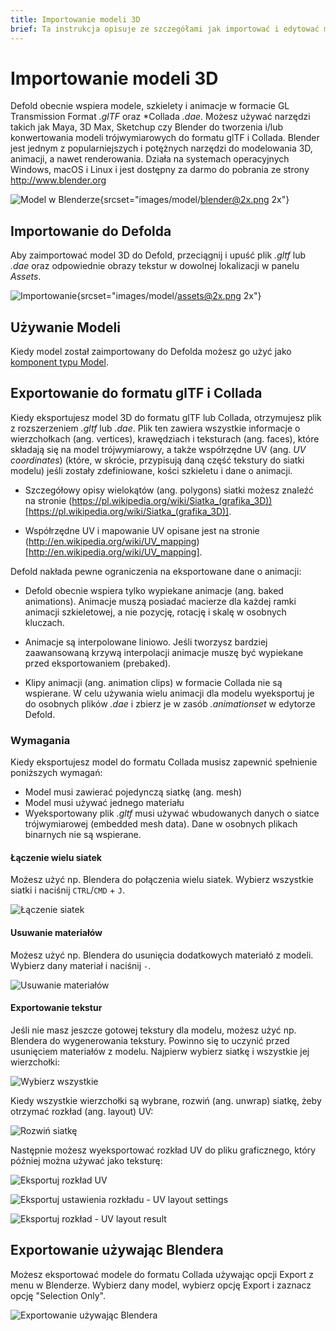 ```yaml
---
title: Importowanie modeli 3D
brief: Ta instrukcja opisuje ze szczegółami jak importować i edytować modele 3D.
---
```


# Importowanie modeli 3D
Defold obecnie wspiera modele, szkielety i animacje w formacie GL Transmission Format *.glTF* oraz *Collada *.dae*. Możesz używać narzędzi takich jak Maya, 3D Max, Sketchup czy Blender do tworzenia i/lub konwertowania modeli trójwymiarowych do formatu glTF i Collada. Blender jest jednym z popularniejszych i potężnych narzędzi do modelowania 3D, animacji, a nawet renderowania. Działa na systemach operacyjnych Windows, macOS i Linux i jest dostępny za darmo do pobrania ze strony http://www.blender.org

![Model w Blenderze](images/model/blender.png){srcset="images/model/blender@2x.png 2x"}

## Importowanie do Defolda
Aby zaimportować model 3D do Defold, przeciągnij i upuść plik *.gltf* lub *.dae* oraz odpowiednie obrazy tekstur w dowolnej lokalizacji w panelu *Assets*.

![Importowanie](images/model/assets.png){srcset="images/model/assets@2x.png 2x"}

## Używanie Modeli
Kiedy model został zaimportowany do Defolda możesz go użyć jako [komponent typu Model](/manuals/model).

## Exportowanie do formatu glTF i Collada
Kiedy eksportujesz model 3D do formatu glTF lub Collada, otrzymujesz plik z rozszerzeniem *.gltf* lub *.dae*. Plik ten zawiera wszystkie informacje o wierzchołkach (ang. vertices), krawędziach i teksturach (ang. faces), które składają się na model trójwymiarowy, a także współrzędne UV (ang. _UV coordinates_) (które, w skrócie, przypisują daną część tekstury do siatki modelu) jeśli zostały zdefiniowane, kości szkieletu i dane o animacji.

* Szczegółowy opisy wielokątów (ang. polygons) siatki możesz znaleźć na stronie (https://pl.wikipedia.org/wiki/Siatka_(grafika_3D))[https://pl.wikipedia.org/wiki/Siatka_(grafika_3D)].

* Współrzędne UV i mapowanie UV opisane jest na stronie (http://en.wikipedia.org/wiki/UV_mapping)[http://en.wikipedia.org/wiki/UV_mapping].

Defold nakłada pewne ograniczenia na eksportowane dane o animacji:

* Defold obecnie wspiera tylko wypiekane animacje (ang. baked animations). Animacje muszą posiadać macierze dla każdej ramki animacji szkieletowej, a nie pozycję, rotację i skalę w osobnych kluczach.

* Animacje są interpolowane liniowo. Jeśli tworzysz bardziej zaawansowaną krzywą interpolacji animacje muszę być wypiekane przed eksportowaniem (prebaked).

* Klipy animacji (ang. animation clips) w formacie Collada nie są wspierane. W celu używania wielu animacji dla modelu wyeksportuj je do osobnych plików *.dae* i zbierz je w zasób *.animationset* w edytorze Defold.

### Wymagania
Kiedy eksportujesz model do formatu Collada musisz zapewnić spełnienie poniższych wymagań:

* Model musi zawierać pojedynczą siatkę (ang. mesh)
* Model musi używać jednego materiału
* Wyeksportowany plik *.gltf* musi używać wbudowanych danych o siatce trójwymiarowej (embedded mesh data). Dane w osobnych plikach binarnych nie są wspierane.

#### Łączenie wielu siatek
Możesz użyć np. Blendera do połączenia wielu siatek. Wybierz wszystkie siatki i naciśnij `CTRL`/`CMD` + `J`.

![Łączenie siatek](images/model/blender_join_meshes.png)

#### Usuwanie materiałów
Możesz użyć np. Blendera do usunięcia dodatkowych materiałó z modeli. Wybierz dany materiał i naciśnij `-`.

![Usuwanie materiałów](images/model/blender_remove_materials.png)


#### Exportowanie tekstur
Jeśli nie masz jeszcze gotowej tekstury dla modelu, możesz użyć np. Blendera do wygenerowania tekstury. Powinno się to uczynić przed usunięciem materiałów z modelu. Najpierw wybierz siatkę i wszystkie jej wierzchołki:

![Wybierz wszystkie](images/model/blender_select_all_vertices.png)

Kiedy wszystkie wierzchołki są wybrane, rozwiń (ang. unwrap) siatkę, żeby otrzymać rozkład (ang. layout) UV:

![Rozwiń siatkę](images/model/blender_unwrap_mesh.png)

Następnie możesz wyeksportować rozkład UV do pliku graficznego, który później można używać jako teksturę:

![Eksportuj rozkład UV](images/model/blender_export_uv_layout.png)

![Eksportuj ustawienia rozkładu - UV layout settings](images/model/blender_export_uv_layout_settings.png)

![Eksportuj rozkład - UV layout result](images/model/blender_export_uv_layout_result.png)


## Exportowanie używając Blendera
Możesz eksportować modele do formatu Collada używając opcji Export z menu w Blenderze. Wybierz dany model, wybierz opcję Export i zaznacz opcję "Selection Only".

![Exportowanie używając Blendera](images/model/blender_export.png)

